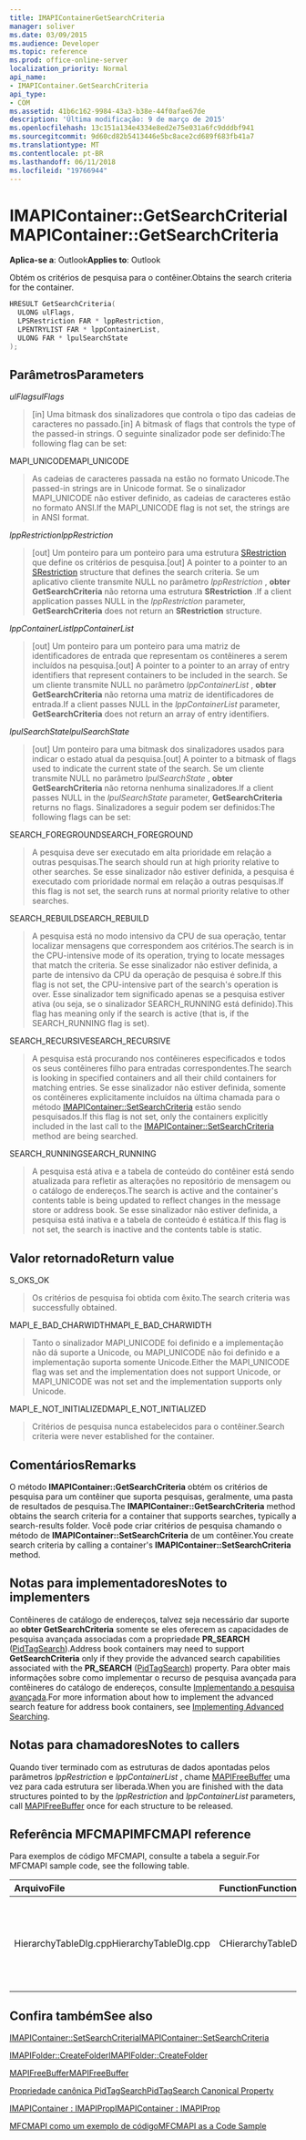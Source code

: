```yaml
---
title: IMAPIContainerGetSearchCriteria
manager: soliver
ms.date: 03/09/2015
ms.audience: Developer
ms.topic: reference
ms.prod: office-online-server
localization_priority: Normal
api_name:
- IMAPIContainer.GetSearchCriteria
api_type:
- COM
ms.assetid: 41b6c162-9984-43a3-b38e-44f0afae67de
description: 'Última modificação: 9 de março de 2015'
ms.openlocfilehash: 13c151a134e4334e8ed2e75e031a6fc9dddbf941
ms.sourcegitcommit: 9d60cd82b5413446e5bc8ace2cd689f683fb41a7
ms.translationtype: MT
ms.contentlocale: pt-BR
ms.lasthandoff: 06/11/2018
ms.locfileid: "19766944"
---
```

# <a name="imapicontainergetsearchcriteria"></a><span data-ttu-id="ceb45-103">IMAPIContainer::GetSearchCriteria</span><span class="sxs-lookup"><span data-stu-id="ceb45-103">IMAPIContainer::GetSearchCriteria</span></span>

  
  
<span data-ttu-id="ceb45-104">**Aplica-se a**: Outlook</span><span class="sxs-lookup"><span data-stu-id="ceb45-104">**Applies to**: Outlook</span></span> 
  
<span data-ttu-id="ceb45-105">Obtém os critérios de pesquisa para o contêiner.</span><span class="sxs-lookup"><span data-stu-id="ceb45-105">Obtains the search criteria for the container.</span></span>
  
```cpp
HRESULT GetSearchCriteria(
  ULONG ulFlags,
  LPSRestriction FAR * lppRestriction,
  LPENTRYLIST FAR * lppContainerList,
  ULONG FAR * lpulSearchState
);
```

## <a name="parameters"></a><span data-ttu-id="ceb45-106">Parâmetros</span><span class="sxs-lookup"><span data-stu-id="ceb45-106">Parameters</span></span>

 <span data-ttu-id="ceb45-107">_ulFlags_</span><span class="sxs-lookup"><span data-stu-id="ceb45-107">_ulFlags_</span></span>
  
> <span data-ttu-id="ceb45-108">[in] Uma bitmask dos sinalizadores que controla o tipo das cadeias de caracteres no passado.</span><span class="sxs-lookup"><span data-stu-id="ceb45-108">[in] A bitmask of flags that controls the type of the passed-in strings.</span></span> <span data-ttu-id="ceb45-109">O seguinte sinalizador pode ser definido:</span><span class="sxs-lookup"><span data-stu-id="ceb45-109">The following flag can be set:</span></span>
    
<span data-ttu-id="ceb45-110">MAPI_UNICODE</span><span class="sxs-lookup"><span data-stu-id="ceb45-110">MAPI_UNICODE</span></span> 
  
> <span data-ttu-id="ceb45-111">As cadeias de caracteres passada na estão no formato Unicode.</span><span class="sxs-lookup"><span data-stu-id="ceb45-111">The passed-in strings are in Unicode format.</span></span> <span data-ttu-id="ceb45-112">Se o sinalizador MAPI_UNICODE não estiver definido, as cadeias de caracteres estão no formato ANSI.</span><span class="sxs-lookup"><span data-stu-id="ceb45-112">If the MAPI_UNICODE flag is not set, the strings are in ANSI format.</span></span>
    
 <span data-ttu-id="ceb45-113">_lppRestriction_</span><span class="sxs-lookup"><span data-stu-id="ceb45-113">_lppRestriction_</span></span>
  
> <span data-ttu-id="ceb45-114">[out] Um ponteiro para um ponteiro para uma estrutura [SRestriction](srestriction.md) que define os critérios de pesquisa.</span><span class="sxs-lookup"><span data-stu-id="ceb45-114">[out] A pointer to a pointer to an [SRestriction](srestriction.md) structure that defines the search criteria.</span></span> <span data-ttu-id="ceb45-115">Se um aplicativo cliente transmite NULL no parâmetro _lppRestriction_ , **obter GetSearchCriteria** não retorna uma estrutura **SRestriction** .</span><span class="sxs-lookup"><span data-stu-id="ceb45-115">If a client application passes NULL in the  _lppRestriction_ parameter, **GetSearchCriteria** does not return an **SRestriction** structure.</span></span> 
    
 <span data-ttu-id="ceb45-116">_lppContainerList_</span><span class="sxs-lookup"><span data-stu-id="ceb45-116">_lppContainerList_</span></span>
  
> <span data-ttu-id="ceb45-117">[out] Um ponteiro para um ponteiro para uma matriz de identificadores de entrada que representam os contêineres a serem incluídos na pesquisa.</span><span class="sxs-lookup"><span data-stu-id="ceb45-117">[out] A pointer to a pointer to an array of entry identifiers that represent containers to be included in the search.</span></span> <span data-ttu-id="ceb45-118">Se um cliente transmite NULL no parâmetro _lppContainerList_ , **obter GetSearchCriteria** não retorna uma matriz de identificadores de entrada.</span><span class="sxs-lookup"><span data-stu-id="ceb45-118">If a client passes NULL in the  _lppContainerList_ parameter, **GetSearchCriteria** does not return an array of entry identifiers.</span></span> 
    
 <span data-ttu-id="ceb45-119">_lpulSearchState_</span><span class="sxs-lookup"><span data-stu-id="ceb45-119">_lpulSearchState_</span></span>
  
> <span data-ttu-id="ceb45-120">[out] Um ponteiro para uma bitmask dos sinalizadores usados para indicar o estado atual da pesquisa.</span><span class="sxs-lookup"><span data-stu-id="ceb45-120">[out] A pointer to a bitmask of flags used to indicate the current state of the search.</span></span> <span data-ttu-id="ceb45-121">Se um cliente transmite NULL no parâmetro _lpulSearchState_ , **obter GetSearchCriteria** não retorna nenhuma sinalizadores.</span><span class="sxs-lookup"><span data-stu-id="ceb45-121">If a client passes NULL in the  _lpulSearchState_ parameter, **GetSearchCriteria** returns no flags.</span></span> <span data-ttu-id="ceb45-122">Sinalizadores a seguir podem ser definidos:</span><span class="sxs-lookup"><span data-stu-id="ceb45-122">The following flags can be set:</span></span> 
    
<span data-ttu-id="ceb45-123">SEARCH_FOREGROUND</span><span class="sxs-lookup"><span data-stu-id="ceb45-123">SEARCH_FOREGROUND</span></span> 
  
> <span data-ttu-id="ceb45-124">A pesquisa deve ser executado em alta prioridade em relação a outras pesquisas.</span><span class="sxs-lookup"><span data-stu-id="ceb45-124">The search should run at high priority relative to other searches.</span></span> <span data-ttu-id="ceb45-125">Se esse sinalizador não estiver definida, a pesquisa é executado com prioridade normal em relação a outras pesquisas.</span><span class="sxs-lookup"><span data-stu-id="ceb45-125">If this flag is not set, the search runs at normal priority relative to other searches.</span></span>
    
<span data-ttu-id="ceb45-126">SEARCH_REBUILD</span><span class="sxs-lookup"><span data-stu-id="ceb45-126">SEARCH_REBUILD</span></span> 
  
> <span data-ttu-id="ceb45-127">A pesquisa está no modo intensivo da CPU de sua operação, tentar localizar mensagens que correspondem aos critérios.</span><span class="sxs-lookup"><span data-stu-id="ceb45-127">The search is in the CPU-intensive mode of its operation, trying to locate messages that match the criteria.</span></span> <span data-ttu-id="ceb45-128">Se esse sinalizador não estiver definida, a parte de intensivo da CPU da operação de pesquisa é sobre.</span><span class="sxs-lookup"><span data-stu-id="ceb45-128">If this flag is not set, the CPU-intensive part of the search's operation is over.</span></span> <span data-ttu-id="ceb45-129">Esse sinalizador tem significado apenas se a pesquisa estiver ativa (ou seja, se o sinalizador SEARCH_RUNNING está definido).</span><span class="sxs-lookup"><span data-stu-id="ceb45-129">This flag has meaning only if the search is active (that is, if the SEARCH_RUNNING flag is set).</span></span>
    
<span data-ttu-id="ceb45-130">SEARCH_RECURSIVE</span><span class="sxs-lookup"><span data-stu-id="ceb45-130">SEARCH_RECURSIVE</span></span> 
  
> <span data-ttu-id="ceb45-131">A pesquisa está procurando nos contêineres especificados e todos os seus contêineres filho para entradas correspondentes.</span><span class="sxs-lookup"><span data-stu-id="ceb45-131">The search is looking in specified containers and all their child containers for matching entries.</span></span> <span data-ttu-id="ceb45-132">Se esse sinalizador não estiver definida, somente os contêineres explicitamente incluídos na última chamada para o método [IMAPIContainer::SetSearchCriteria](imapicontainer-setsearchcriteria.md) estão sendo pesquisados.</span><span class="sxs-lookup"><span data-stu-id="ceb45-132">If this flag is not set, only the containers explicitly included in the last call to the [IMAPIContainer::SetSearchCriteria](imapicontainer-setsearchcriteria.md) method are being searched.</span></span> 
    
<span data-ttu-id="ceb45-133">SEARCH_RUNNING</span><span class="sxs-lookup"><span data-stu-id="ceb45-133">SEARCH_RUNNING</span></span> 
  
> <span data-ttu-id="ceb45-134">A pesquisa está ativa e a tabela de conteúdo do contêiner está sendo atualizada para refletir as alterações no repositório de mensagem ou o catálogo de endereços.</span><span class="sxs-lookup"><span data-stu-id="ceb45-134">The search is active and the container's contents table is being updated to reflect changes in the message store or address book.</span></span> <span data-ttu-id="ceb45-135">Se esse sinalizador não estiver definida, a pesquisa está inativa e a tabela de conteúdo é estática.</span><span class="sxs-lookup"><span data-stu-id="ceb45-135">If this flag is not set, the search is inactive and the contents table is static.</span></span>
    
## <a name="return-value"></a><span data-ttu-id="ceb45-136">Valor retornado</span><span class="sxs-lookup"><span data-stu-id="ceb45-136">Return value</span></span>

<span data-ttu-id="ceb45-137">S_OK</span><span class="sxs-lookup"><span data-stu-id="ceb45-137">S_OK</span></span> 
  
> <span data-ttu-id="ceb45-138">Os critérios de pesquisa foi obtida com êxito.</span><span class="sxs-lookup"><span data-stu-id="ceb45-138">The search criteria was successfully obtained.</span></span>
    
<span data-ttu-id="ceb45-139">MAPI_E_BAD_CHARWIDTH</span><span class="sxs-lookup"><span data-stu-id="ceb45-139">MAPI_E_BAD_CHARWIDTH</span></span> 
  
> <span data-ttu-id="ceb45-140">Tanto o sinalizador MAPI_UNICODE foi definido e a implementação não dá suporte a Unicode, ou MAPI_UNICODE não foi definido e a implementação suporta somente Unicode.</span><span class="sxs-lookup"><span data-stu-id="ceb45-140">Either the MAPI_UNICODE flag was set and the implementation does not support Unicode, or MAPI_UNICODE was not set and the implementation supports only Unicode.</span></span>
    
<span data-ttu-id="ceb45-141">MAPI_E_NOT_INITIALIZED</span><span class="sxs-lookup"><span data-stu-id="ceb45-141">MAPI_E_NOT_INITIALIZED</span></span> 
  
> <span data-ttu-id="ceb45-142">Critérios de pesquisa nunca estabelecidos para o contêiner.</span><span class="sxs-lookup"><span data-stu-id="ceb45-142">Search criteria were never established for the container.</span></span>
    
## <a name="remarks"></a><span data-ttu-id="ceb45-143">Comentários</span><span class="sxs-lookup"><span data-stu-id="ceb45-143">Remarks</span></span>

<span data-ttu-id="ceb45-144">O método **IMAPIContainer::GetSearchCriteria** obtém os critérios de pesquisa para um contêiner que suporta pesquisas, geralmente, uma pasta de resultados de pesquisa.</span><span class="sxs-lookup"><span data-stu-id="ceb45-144">The **IMAPIContainer::GetSearchCriteria** method obtains the search criteria for a container that supports searches, typically a search-results folder.</span></span> <span data-ttu-id="ceb45-145">Você pode criar critérios de pesquisa chamando o método de **IMAPIContainer::SetSearchCriteria** de um contêiner.</span><span class="sxs-lookup"><span data-stu-id="ceb45-145">You create search criteria by calling a container's **IMAPIContainer::SetSearchCriteria** method.</span></span> 
  
## <a name="notes-to-implementers"></a><span data-ttu-id="ceb45-146">Notas para implementadores</span><span class="sxs-lookup"><span data-stu-id="ceb45-146">Notes to implementers</span></span>

<span data-ttu-id="ceb45-147">Contêineres de catálogo de endereços, talvez seja necessário dar suporte ao **obter GetSearchCriteria** somente se eles oferecem as capacidades de pesquisa avançada associadas com a propriedade **PR_SEARCH** ([PidTagSearch](pidtagsearch-canonical-property.md)).</span><span class="sxs-lookup"><span data-stu-id="ceb45-147">Address book containers may need to support **GetSearchCriteria** only if they provide the advanced search capabilities associated with the **PR_SEARCH** ([PidTagSearch](pidtagsearch-canonical-property.md)) property.</span></span> <span data-ttu-id="ceb45-148">Para obter mais informações sobre como implementar o recurso de pesquisa avançada para contêineres do catálogo de endereços, consulte [Implementando a pesquisa avançada](implementing-advanced-searching.md).</span><span class="sxs-lookup"><span data-stu-id="ceb45-148">For more information about how to implement the advanced search feature for address book containers, see [Implementing Advanced Searching](implementing-advanced-searching.md).</span></span>
  
## <a name="notes-to-callers"></a><span data-ttu-id="ceb45-149">Notas para chamadores</span><span class="sxs-lookup"><span data-stu-id="ceb45-149">Notes to callers</span></span>

<span data-ttu-id="ceb45-150">Quando tiver terminado com as estruturas de dados apontadas pelos parâmetros _lppRestriction_ e _lppContainerList_ , chame [MAPIFreeBuffer](mapifreebuffer.md) uma vez para cada estrutura ser liberada.</span><span class="sxs-lookup"><span data-stu-id="ceb45-150">When you are finished with the data structures pointed to by the  _lppRestriction_ and  _lppContainerList_ parameters, call [MAPIFreeBuffer](mapifreebuffer.md) once for each structure to be released.</span></span> 
  
## <a name="mfcmapi-reference"></a><span data-ttu-id="ceb45-151">Referência MFCMAPI</span><span class="sxs-lookup"><span data-stu-id="ceb45-151">MFCMAPI reference</span></span>

<span data-ttu-id="ceb45-152">Para exemplos de código MFCMAPI, consulte a tabela a seguir.</span><span class="sxs-lookup"><span data-stu-id="ceb45-152">For MFCMAPI sample code, see the following table.</span></span>
  
|<span data-ttu-id="ceb45-153">**Arquivo**</span><span class="sxs-lookup"><span data-stu-id="ceb45-153">**File**</span></span>|<span data-ttu-id="ceb45-154">**Function**</span><span class="sxs-lookup"><span data-stu-id="ceb45-154">**Function**</span></span>|<span data-ttu-id="ceb45-155">**Comment**</span><span class="sxs-lookup"><span data-stu-id="ceb45-155">**Comment**</span></span>|
|:-----|:-----|:-----|
|<span data-ttu-id="ceb45-156">HierarchyTableDlg.cpp</span><span class="sxs-lookup"><span data-stu-id="ceb45-156">HierarchyTableDlg.cpp</span></span>  <br/> |<span data-ttu-id="ceb45-157">CHierarchyTableDlg::OnEditSearchCriteria</span><span class="sxs-lookup"><span data-stu-id="ceb45-157">CHierarchyTableDlg::OnEditSearchCriteria</span></span>  <br/> |<span data-ttu-id="ceb45-158">MFCMAPI usa o método **IMAPIContainer::GetSearchCriteria** para obter os critérios de pesquisa de uma pasta para exibir.</span><span class="sxs-lookup"><span data-stu-id="ceb45-158">MFCMAPI uses the **IMAPIContainer::GetSearchCriteria** method to obtain search criteria from a folder to display.</span></span>  <br/> |
   
## <a name="see-also"></a><span data-ttu-id="ceb45-159">Confira também</span><span class="sxs-lookup"><span data-stu-id="ceb45-159">See also</span></span>



[<span data-ttu-id="ceb45-160">IMAPIContainer::SetSearchCriteria</span><span class="sxs-lookup"><span data-stu-id="ceb45-160">IMAPIContainer::SetSearchCriteria</span></span>](imapicontainer-setsearchcriteria.md)
  
[<span data-ttu-id="ceb45-161">IMAPIFolder::CreateFolder</span><span class="sxs-lookup"><span data-stu-id="ceb45-161">IMAPIFolder::CreateFolder</span></span>](imapifolder-createfolder.md)
  
[<span data-ttu-id="ceb45-162">MAPIFreeBuffer</span><span class="sxs-lookup"><span data-stu-id="ceb45-162">MAPIFreeBuffer</span></span>](mapifreebuffer.md)
  
[<span data-ttu-id="ceb45-163">Propriedade canônica PidTagSearch</span><span class="sxs-lookup"><span data-stu-id="ceb45-163">PidTagSearch Canonical Property</span></span>](pidtagsearch-canonical-property.md)
  
[<span data-ttu-id="ceb45-164">IMAPIContainer : IMAPIProp</span><span class="sxs-lookup"><span data-stu-id="ceb45-164">IMAPIContainer : IMAPIProp</span></span>](imapicontainerimapiprop.md)


[<span data-ttu-id="ceb45-165">MFCMAPI como um exemplo de código</span><span class="sxs-lookup"><span data-stu-id="ceb45-165">MFCMAPI as a Code Sample</span></span>](mfcmapi-as-a-code-sample.md)

